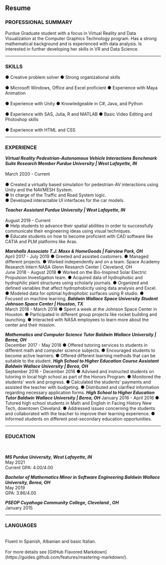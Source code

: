 ## Resume


### PROFESSIONAL SUMMARY

Purdue Graduate student with a focus in Virtual Reality and Data Visualization at the Computer Graphics Technology program. Has a strong mathematical background and is experienced with data analysis. Is interested in further developing her skills in VR and Data Science.  

---

### SKILLS

● Creative problem solver                         ● Strong organizational skills <br />  
● Microsoft Windows, Office and Excel proficient  ● Experience with Maya Animation <br />  
● Experience with Unity                           ●  Knowledgeable in C#, Java,  and Python <br />  
●  Experience with SAS, Julia, R and MATLAB       ●  Basic Video Editing and Photoshop skills <br />  
● Experience with HTML and CSS 

---
### EXPERIENCE
***Virtual Reality Pedestrian-Autonomous Vehicle Interactions Benchmark Suite Research Member Purdue University | West Lafayette, IN***<br />   
March 2020 - Current<br />  
● Created a virtually based simulation for pedestrian-AV interactions using Unity and the NAVMESH System.<br /> 
● In charge of the Traffic and Road System logic.<br /> 
● Developed interactable UI interfaces for the car models.<br />  
 
***Teacher Assistant  Purdue University | West Lafayette, IN*** <br />  
August 2019 - Current <br /> 
● Help students to advance their spatial abilities in order to successfully communicate their engineering ideas using visual techniques.<br /> 
● Educate students on how to become proficient with CAD software like CATIA and PLM platforms like Aras. <br /> 

***Marshalls Associate  T.J. Maxx & HomeGoods | Fairview Park, OH***  
April 2017 - July 2019 
● Greeted and assisted customers. ● Managed different projects. ● Worked independently and on a team. 
Space Academy Research Intern  NASA Glenn Research Center | Cleveland, OH  
June 2018 - August 2018 
● Worked on the Bio-Inspired Solar Electric Propulsion Investigation team. ● Acquired data of hydrophobic and hydrophilic plant structures using scholarly journals. ● Organized and defined variables that affect hydrophobicity using data analysis and Excel. ● Modeled data for optimal hydrophobic surfaces using R studio. ● Focused on machine learning. 
***Baldwin Wallace Space University Student  Johnson Space Center | Houston, TX***  
March 2018 - March 2018 
● Spent a week at the Johnson Space Center in Houston. 
● Participated in different group projects like rocket building and launching. ● Interacted with NASA employees to learn more about the center and their mission. 
 
 
***Mathematics and Computer Science Tutor  Baldwin Wallace University | Berea, OH***  
December 2017 - May 2018 
● Offered tutoring services to students in different math and computer science subjects. ● Encouraged students to become active learners. ● Offered different learning methods that can be suitable to the student. 
***High School to Higher Education Course Assistant  Baldwin Wallace University | Berea, OH***  
September 2016 - December 2016 
● Advised and instructed students on tutoring in local high school as part of the Honors Program.  ● Monitored the students' work and progress. ● Calculated the students' payments and assisted the teacher with budgeting. ● Distributed and clarified information regarding necessary application forms. 
***High School to Higher Education Tutor  Baldwin Wallace University | Berea, OH*** 
January 2016 - April 2016 
● Tutored high school students in Math and English in Facing History New Tech, downtown Cleveland. ● Addressed issues concerning the students and collaborated with the teacher to improve their learning experience. ● Informed students on different post-secondary education opportunities. 

---
### EDUCATION
 <br /> 
 
***MS  Purdue University, West Lafayette, IN***<br /> 
May 2021 <br /> 
Current GPA: 4.00/4.00 <br />
 
***Bachelor of Mathematics  Minor in Software Engineering Baldwin Wallace University, Berea, OH***<br /> 
May 2019 <br /> 
GPA: 3.86/4.00 <br /> 

***PSEOP  Cuyahoga Community College, Cleveland , OH***  <br /> 
January 2015 
 <br />  
 
--- 
### LANGUAGES
 <br />
Fluent in Spanish, Albanian and basic Italian. 
 <br />
 <br />
For more details see [GitHub Flavored Markdown](https://guides.github.com/features/mastering-markdown/).
